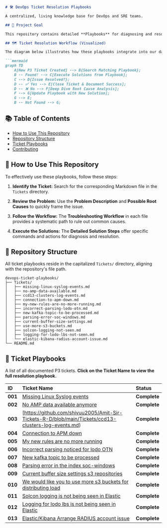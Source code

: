 
````markdown
# 🛠️ DevOps Ticket Resolution Playbooks

A centralized, living knowledge base for DevOps and SRE teams.

## 🎯 Project Goal

This repository contains detailed **Playbooks** for diagnosing and resolving common **P3 (Priority 3)** support tickets. Our primary goal is to **standardize troubleshooting**, reduce the time spent on recurring issues, and empower every team member with clear, actionable guidance.

## 🗺️ Ticket Resolution Workflow (Visualized)

The diagram below illustrates how these playbooks integrate into our daily ticket resolution process, ensuring a systematic and documented approach to every problem.

```mermaid
graph TD
    A[New P3 Ticket Created] --> B{Search Matching Playbook};
    B -- Found! --> C[Execute Solutions from Playbook];
    C --> D{Issue Resolved?};
    D -- ✅ Yes --> E[Close Ticket & Document Success];
    D -- ❌ No --> F[Deep Dive Root Cause Analysis];
    F --> G[Update Playbook with New Solution];
    G --> E;
    B -- Not Found --> G;
````

## 📚 Table of Contents

  * [How to Use This Repository](https://www.google.com/search?q=%23how-to-use-this-repository)
  * [Repository Structure](https://www.google.com/search?q=%23repository-structure)
  * [Ticket Playbooks](https://www.google.com/search?q=%23ticket-playbooks)
  * [Contributing](https://www.google.com/search?q=%23contributing)

## 🚀 How to Use This Repository

To effectively use these playbooks, follow these steps:

1.  **Identify the Ticket:** Search for the corresponding Markdown file in the `Tickets` directory.

2.  **Review the Problem:** Use the **Problem Description** and **Possible Root Causes** to quickly frame the issue.

3.  **Follow the Workflow:** The **Troubleshooting Workflow** in each file provides a systematic path to rule out common causes.

4.  **Execute the Solutions:** The **Detailed Solution Steps** offer specific commands and actions for diagnosis and resolution.

## 📁 Repository Structure

All ticket playbooks reside in the capitalized `Tickets/` directory, aligning with the repository's file path.

```
devops-ticket-playbooks/
├── Tickets/
│   ├── missing-linux-syslog-events.md
│   ├── no-amp-data-available.md
│   ├── ccd13-clusters-log-events.md
│   ├── connection-to-apm-down.md
│   ├── my-new-rules-are-no-more-running.md
│   ├── incorrect-parsing-lodo-otn.md
│   ├── new-kafka-topic-to-be-processed.md
│   ├── parsing-error-soc-windows.md
│   ├── current-buffer-size-settings.md
│   ├── use-more-s3-buckets.md
│   ├── solcon-logging-not-seen.md
│   ├── logging-for-lodo-lbs-not-seen.md
│   └── elastic-kibana-radius-account-issue.md
└── README.md
```

## 📑 Ticket Playbooks

A list of all documented P3 tickets. **Click on the Ticket Name to view the full resolution playbook.**

| ID | Ticket Name | Status |
| :-- | :--- | :--- |
| **001** | [Missing Linux Syslog events](https://www.google.com/search?q=Tickets/missing-linux-syslog-events.md) | **Complete** |
| **002** | [No AMP data available anymore](https://www.google.com/search?q=Tickets/no-amp-data-available.md) | **Complete** |
| **003** | [https://github.com/shivuu2005/Amit-Sir-Tickets-R-D/blob/main/Tickets/ccd13-clusters-log-events.md) | **Complete** |
| **004** | [Connection to APM down](https://www.google.com/search?q=Tickets/connection-to-apm-down.md) | **Complete** |
| **005** | [My new rules are no more running](https://www.google.com/search?q=Tickets/my-new-rules-are-no-more-running.md) | **Complete** |
| **006** | [Incorrect parsing noticed for lodo OTN](https://www.google.com/search?q=Tickets/incorrect-parsing-lodo-otn.md) | **Complete** |
| **007** | [New kafka topic to be processed](https://www.google.com/search?q=Tickets/new-kafka-topic-to-be-processed.md) | **Complete** |
| **008** | [Parsing error in the index soc-windows](https://www.google.com/search?q=Tickets/parsing-error-soc-windows.md) | **Complete** |
| **009** | [Current buffer size settings s3 repositories](https://www.google.com/search?q=Tickets/current-buffer-size-settings.md) | **Complete** |
| **010** | [We would like you to use more s3 buckets for distributing load](https://www.google.com/search?q=Tickets/use-more-s3-buckets.md) | **Complete** |
| **011** | [Solcon logging is not being seen in Elastic](https://www.google.com/search?q=Tickets/solcon-logging-not-seen.md) | **Complete** |
| **012** | [Logging for lodo lbs is not being seen in Elastic](https://www.google.com/search?q=Tickets/logging-for-lodo-lbs-not-seen.md) | **Complete** |
| **013** | [Elastic/Kibana Arrange RADIUS account issue](https://www.google.com/search?q=Tickets/elastic-kibana-radius-account-issue.md) | **Complete** |



<!-- end list -->

```
```
